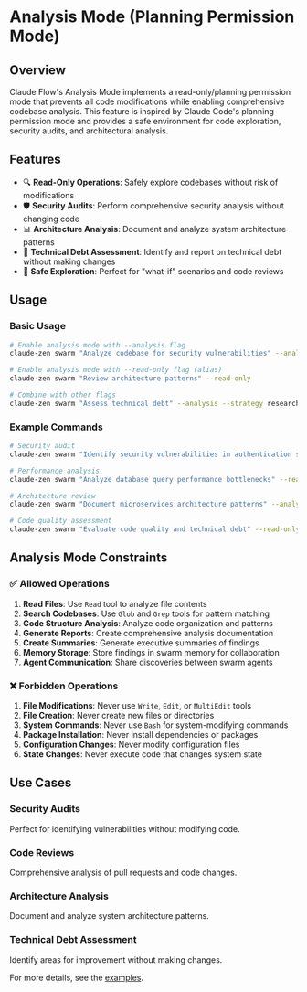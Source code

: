 # Analysis Mode (Planning Permission Mode)

## Overview

Claude Flow's Analysis Mode implements a read-only/planning permission mode that prevents all code modifications while enabling comprehensive codebase analysis. This feature is inspired by Claude Code's planning permission mode and provides a safe environment for code exploration, security audits, and architectural analysis.

## Features

- 🔍 **Read-Only Operations**: Safely explore codebases without risk of modifications
- 🛡️ **Security Audits**: Perform comprehensive security analysis without changing code
- 📊 **Architecture Analysis**: Document and analyze system architecture patterns
- 🎯 **Technical Debt Assessment**: Identify and report on technical debt without making changes
- 🔐 **Safe Exploration**: Perfect for "what-if" scenarios and code reviews

## Usage

### Basic Usage

```bash
# Enable analysis mode with --analysis flag
claude-zen swarm "Analyze codebase for security vulnerabilities" --analysis

# Enable analysis mode with --read-only flag (alias)
claude-zen swarm "Review architecture patterns" --read-only

# Combine with other flags
claude-zen swarm "Assess technical debt" --analysis --strategy research --max-agents 3
```

### Example Commands

```bash
# Security audit
claude-zen swarm "Identify security vulnerabilities in authentication system" --analysis

# Performance analysis
claude-zen swarm "Analyze database query performance bottlenecks" --read-only --strategy analysis

# Architecture review
claude-zen swarm "Document microservices architecture patterns" --analysis --strategy research

# Code quality assessment
claude-zen swarm "Evaluate code quality and technical debt" --read-only --max-agents 5
```

## Analysis Mode Constraints

### ✅ Allowed Operations

1. **Read Files**: Use `Read` tool to analyze file contents
2. **Search Codebases**: Use `Glob` and `Grep` tools for pattern matching
3. **Code Structure Analysis**: Analyze code organization and patterns
4. **Generate Reports**: Create comprehensive analysis documentation
5. **Create Summaries**: Generate executive summaries of findings
6. **Memory Storage**: Store findings in swarm memory for collaboration
7. **Agent Communication**: Share discoveries between swarm agents

### ❌ Forbidden Operations

1. **File Modifications**: Never use `Write`, `Edit`, or `MultiEdit` tools
2. **File Creation**: Never create new files or directories
3. **System Commands**: Never use `Bash` for system-modifying commands
4. **Package Installation**: Never install dependencies or packages
5. **Configuration Changes**: Never modify configuration files
6. **State Changes**: Never execute code that changes system state

## Use Cases

### Security Audits
Perfect for identifying vulnerabilities without modifying code.

### Code Reviews
Comprehensive analysis of pull requests and code changes.

### Architecture Analysis
Document and analyze system architecture patterns.

### Technical Debt Assessment
Identify areas for improvement without making changes.

For more details, see the [examples](../examples/analysis-mode-example.md).